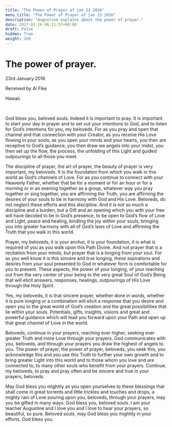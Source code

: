 ```yaml
---
title: "The Power of Prayer af jan 23 2016"
menu_title: "The Power of Prayer af jan 23 2016"
description: "Augustine explains about the power of prayer."
date: 2017-02-16 06:11:57+00:00
draft: False
hidden: True
weight: 269
---
```

# The power of prayer.

23rd January 2016

Received by Al Fike

Hawaii.

 

God bless you, beloved souls. Indeed it is important to pray. It is important to start your day in prayer and to set out your intentions to God, and to listen for God’s intentions for you, my beloveds. For as you pray and open that channel and that connection with your Creator, as you receive His Love flowing in your souls, as you open your minds and your hearts, you then are receptive to God’s guidance, you then draw we angels into your midst, you then set up the flow, the process, the unfolding of this Light and guided outpourings to all those you meet.

The discipline of prayer, the art of prayer, the beauty of prayer is very important, my beloveds. It is the foundation from which you walk in this world as God’s channels of Love. For as you continue to connect with your Heavenly Father, whether that be for a moment or for an hour or for a morning or in an evening together as a group, whatever way you pray together or sing together, you are affirming the Truth, you are affirming the desires of your souls to be in harmony with God and His Love. Beloveds, do not neglect these efforts and this discipline. And it is not so much a discipline and a burden, but a Gift and an opening which you with your free will have decided to be in God’s presence, to be open to God’s flow of Love and Light, peace and healing, kindling the joy within your souls, bringing you into greater harmony with all of God’s laws of Love and affirming the Truth that you walk in this world.

Prayer, my beloveds, it is your anchor, it is your foundation, it is what is required of you as you walk upon this Path Divine. And not prayer that is a recitation from your minds, but prayer that is a longing from your soul. For as you well know it is this sincere and true longing, these aspirations and desires from your soul presented to God in whatever form is comfortable for you to present. These aspects, the power of your longing, of your reaching out from the very center of your being to the very great Soul of God’s Being that will elicit answers, responses, healings, outpourings of His Love through the Holy Spirit.

Yes, my beloveds, it is that sincere prayer, whether done in words, whether it is pure longing or a combination will elicit a response that you desire and open you to the great world of God’s creation and the great possibilities that lie within your souls. Potentials, gifts, insights, visions and great and powerful guidance which will lead you forward upon your Path and open up that great channel of Love in the world.

Beloveds, continue in your prayers, reaching ever higher, seeking ever greater Truth and more Love through your prayers. God communicates with you, beloveds, and through your prayers you draw the highest of angels to you. The power of prayer, the power of prayer, beloveds, you seek this, you acknowledge this and you use this Truth to further your own growth and to bring greater Light into this world and to those whom you love and are connected to, to many other souls who benefit from your prayers. Continue, my beloveds, to pray and pray often and be sincere and true in your prayers, beloveds.

May God bless you mightily as you open yourselves to these blessings that shall come in great torrents and little trickles and touches and drops, a mighty rain of Love pouring upon you, beloveds, through your prayers, may you be gifted in many ways. God bless you, beloved souls. I am your teacher Augustine and I love you and I love to hear your prayers, so beautiful, so pure. Beloved souls, may God bless you mightily in your efforts. God bless you.
